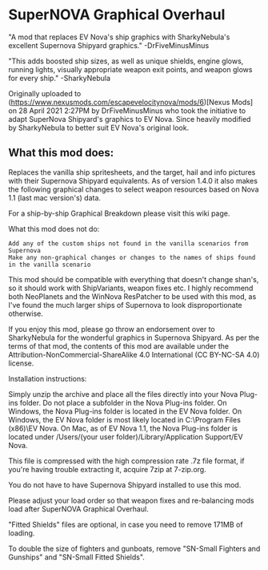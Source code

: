 # SuperNOVA Graphical Overhaul

 "A mod that replaces EV Nova's ship graphics with SharkyNebula's excellent Supernova Shipyard graphics." -DrFiveMinusMinus
 
 "This adds boosted ship sizes, as well as unique shields, engine glows, running lights, visually appropriate weapon exit points, and weapon glows for every ship." -SharkyNebula
 
Originally uploaded to (https://www.nexusmods.com/escapevelocitynova/mods/6)[Nexus Mods] on 28 April 2021 2:27PM by DrFiveMinusMinus who took the initiative to adapt SuperNova Shipyard's graphics to EV Nova. Since heavily modified by SharkyNebula to better suit EV Nova's original look.

## What this mod does:

Replaces the vanilla ship spritesheets, and the target, hail and info pictures with their Supernova Shipyard equivalents. As of version 1.4.0 it also makes the following graphical changes to select weapon resources based on Nova 1.1 (last mac version's) data.
 
For a ship-by-ship Graphical Breakdown please visit this wiki page.

What this mod does not do:

    Add any of the custom ships not found in the vanilla scenarios from Supernova
    Make any non-graphical changes or changes to the names of ships found in the vanilla scenario


This mod should be compatible with everything that doesn't change shan's, so it should work with ShipVariants, weapon fixes etc. I highly recommend both NeoPlanets and the WinNova ResPatcher to be used with this mod, as I've found the much larger ships of Supernova to look disproportionate otherwise.

If you enjoy this mod, please go throw an endorsement over to SharkyNebula for the wonderful graphics in Supernova Shipyard. As per the terms of that mod, the contents of this mod are available under the Attribution-NonCommercial-ShareAlike 4.0 International (CC BY-NC-SA 4.0) license.

Installation instructions:

Simply unzip the archive and place all the files directly into your Nova Plug-ins folder. Do not place a subfolder in the Nova Plug-ins folder. On Windows, the Nova Plug-ins﻿ folder is located in the EV Nova folder.﻿ On Windows, the EV Nova folder is most likely located in C:\Program Files (x86)\EV Nova﻿. On Mac, as of EV Nova 1.1, the Nova Plug-ins﻿ folder is located under /Users/(your user folder)/Library/Application Support/EV Nova.

This file is compressed with the high compression rate .7z file format, if you're having trouble extracting it, acquire 7zip at 7-zip.org.

You do not have to have Supernova Shipyard installed to use this mod.

Please adjust your load order so that weapon fixes and re-balancing mods load after SuperNOVA Graphical Overhaul.

"Fitted Shields" files are optional, in case you need to remove 171MB of loading.

To double the size of fighters and gunboats, remove "SN-Small Fighters and Gunships" and "SN-Small Fitted Shields".